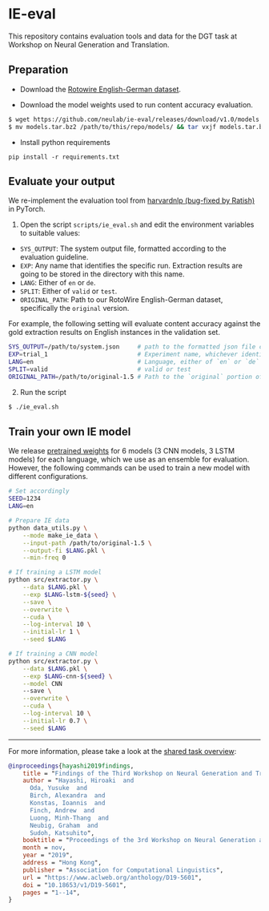 # IE-eval

This repository contains evaluation tools and data for the DGT task at Workshop on Neural Generation and Translation.

## Preparation

* Download the [Rotowire English-German dataset](https://github.com/neulab/DGT/releases/download/v1.5/rotowire_english-german_1.5.tar.bz2).

* Download the model weights used to run content accuracy evaluation.

```sh
$ wget https://github.com/neulab/ie-eval/releases/download/v1.0/models.tar.bz2
$ mv models.tar.bz2 /path/to/this/repo/models/ && tar vxjf models.tar.bz2
```
* Install python requirements

```
pip install -r requirements.txt
```

## Evaluate your output

We re-implement the evaluation tool from [harvardnlp (bug-fixed by Ratish)](https://github.com/ratishsp/data2text-1) in PyTorch.

1. Open the script `scripts/ie_eval.sh` and edit the environment variables to suitable values:

* `SYS_OUTPUT`: The system output file, formatted according to the evaluation guideline.
* `EXP`: Any name that identifies the specific run. Extraction results are going to be stored in the directory with this name.
* `LANG`: Either of `en` or `de`.
* `SPLIT`: Either of `valid` or `test`.
* `ORIGINAL_PATH`: Path to our RotoWire English-German dataset, specifically the `original` version.

For example, the following setting will evaluate content accuracy against the gold extraction results on English instances in the validation set.
```sh
SYS_OUTPUT=/path/to/system.json     # path to the formatted json file containing the system output.
EXP=trial_1                         # Experiment name, whichever identifiable.
LANG=en                             # Language, either of `en` or `de`
SPLIT=valid                         # valid or test
ORIGINAL_PATH=/path/to/original-1.5 # Path to the `original` portion of the provided data.
```

2. Run the script

```sh
$ ./ie_eval.sh
```

## Train your own IE model

We release [pretrained weights](https://github.com/neulab/ie-eval/releases/download/v1.0/models.tar.bz2)
for 6 models (3 CNN models, 3 LSTM models) for each language, which we use as an ensemble for evaluation.
However, the following commands can be used to train a new model with different configurations.

```sh
# Set accordingly
SEED=1234
LANG=en

# Prepare IE data
python data_utils.py \
    --mode make_ie_data \
    --input-path /path/to/original-1.5 \
    --output-fi $LANG.pkl \
    --min-freq 0

# If training a LSTM model
python src/extractor.py \
    --data $LANG.pkl \
    --exp $LANG-lstm-${seed} \
    --save \
    --overwrite \
    --cuda \
    --log-interval 10 \
    --initial-lr 1 \
    --seed $LANG

# If training a CNN model
python src/extractor.py \
    --data $LANG.pkl \
    --exp $LANG-cnn-${seed} \
    --model CNN
    --save \
    --overwrite \
    --cuda \
    --log-interval 10 \
    --initial-lr 0.7 \
    --seed $LANG
```

---

For more information, please take a look at the [shared task overview](https://www.aclweb.org/anthology/D19-5601):

```bibtex
@inproceedings{hayashi2019findings,
    title = "Findings of the Third Workshop on Neural Generation and Translation",
    author = "Hayashi, Hiroaki  and
      Oda, Yusuke  and
      Birch, Alexandra  and
      Konstas, Ioannis  and
      Finch, Andrew  and
      Luong, Minh-Thang  and
      Neubig, Graham  and
      Sudoh, Katsuhito",
    booktitle = "Proceedings of the 3rd Workshop on Neural Generation and Translation",
    month = nov,
    year = "2019",
    address = "Hong Kong",
    publisher = "Association for Computational Linguistics",
    url = "https://www.aclweb.org/anthology/D19-5601",
    doi = "10.18653/v1/D19-5601",
    pages = "1--14",
}
```

